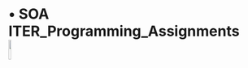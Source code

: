 # • SOA ITER_Programming_Assignments           <img src="https://user-images.githubusercontent.com/94290293/179746356-509d6a3c-7256-427d-8444-c008e4689da8.png" width="10%" height="10%">                      

